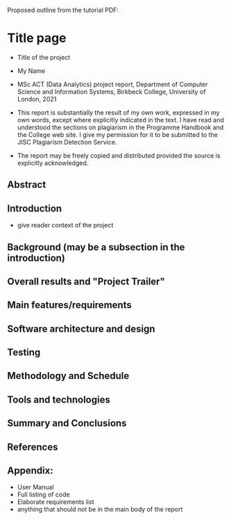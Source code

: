 Proposed outline from the tutorial PDF:

# Title page
- Title of the project
- My Name
- MSc ACT (Data Analytics) project report, Department of Computer Science and Information Systems,  Birkbeck College, University of London, 2021

- This report is substantially the result of my own work, expressed in my own words, except where explicitly indicated in the text. I have read and understood the sections on plagiarism in the Programme Handbook and the College web site. I give my permission for it to be submitted to the JISC Plagiarism Detection Service.
- The report may be freely copied and distributed provided the source is explicitly acknowledged.

## Abstract

## Introduction
- give reader context of the project
## Background (may be a subsection in the introduction)

## Overall results and "Project Trailer"
## Main features/requirements 
## Software architecture and design
## Testing
## Methodology and Schedule
## Tools and technologies
## Summary and Conclusions
## References
## Appendix: 
- User Manual
- Full listing of code
- Elaborate requirements list
- anything that should not be in the main body of the report